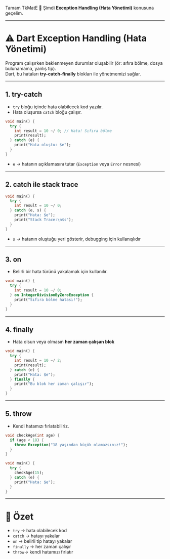 Tamam TkMatE 🚀 Şimdi **Exception Handling (Hata Yönetimi)** konusuna geçelim.

---

# ⚠️ Dart Exception Handling (Hata Yönetimi)

Program çalışırken beklenmeyen durumlar oluşabilir (ör: sıfıra bölme, dosya bulunamama, yanlış tip).  
Dart, bu hataları **try-catch-finally** blokları ile yönetmemizi sağlar.

---

## 1. **try-catch**

- `try` bloğu içinde hata olabilecek kod yazılır.
- Hata oluşursa `catch` bloğu çalışır.

```dart
void main() {
  try {
    int result = 10 ~/ 0; // Hata! Sıfıra bölme
    print(result);
  } catch (e) {
    print("Hata oluştu: $e");
  }
}
```

- `e` → hatanın açıklamasını tutar (`Exception` veya `Error` nesnesi)

---

## 2. **catch ile stack trace**

```dart
void main() {
  try {
    int result = 10 ~/ 0;
  } catch (e, s) {
    print("Hata: $e");
    print("Stack Trace:\n$s");
  }
}
```

- `s` → hatanın oluştuğu yeri gösterir, debugging için kullanışlıdır

---

## 3. **on**

- Belirli bir hata türünü yakalamak için kullanılır.

```dart
void main() {
  try {
    int result = 10 ~/ 0;
  } on IntegerDivisionByZeroException {
    print("Sıfıra bölme hatası!");
  }
}
```

---

## 4. **finally**

- Hata olsun veya olmasın **her zaman çalışan blok**

```dart
void main() {
  try {
    int result = 10 ~/ 2;
    print(result);
  } catch (e) {
    print("Hata: $e");
  } finally {
    print("Bu blok her zaman çalışır");
  }
}
```

---

## 5. **throw**

- Kendi hatamızı fırlatabiliriz.

```dart
void checkAge(int age) {
  if (age < 18) {
    throw Exception("18 yaşından küçük olamazsınız!");
  }
}

void main() {
  try {
    checkAge(15);
  } catch (e) {
    print("Hata: $e");
  }
}
```

---

# 🎯 Özet

- `try` → hata olabilecek kod
- `catch` → hatayı yakalar
- `on` → belirli tip hatayı yakalar
- `finally` → her zaman çalışır
- `throw`→ kendi hatamızı fırlatır
